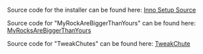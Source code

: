 Source code for the installer can be found here:
[Inno Setup Source](https://github.com/jrsoftware/issrc)

Source code for "MyRockAreBiggerThanYours" can be found here:
[MyRocksAreBiggerThanYours](https://github.com/StollD/MyRocksAreBiggerThanYours)

Source code for "TweakChutes" can be found here:
[TweakChute](https://github.com/Sigma88/Sigma-TweakChutes)